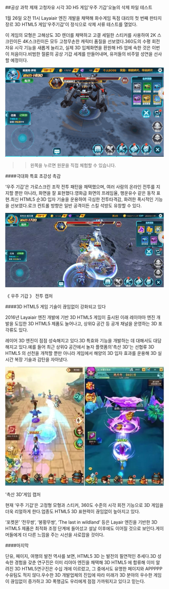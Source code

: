 ##공상 과학 제재 고청자유 시각 3D H5 게임'우주 기갑'오늘의 삭제 파일 테스트

1월 26일 오전 11시 Layaiair 엔진 개발을 채택해 화수게임 독점 대리의 첫 번째 판타지 장르 3D HTML5 게임'우주기갑'이 정식으로 삭제 서류 테스트를 열었다.

이 게임의 모형은 고해상도 3D 렌더를 채택하고 고결 세밀한 스티커를 사용하여 2K 스크린이든 4K스크린이든 모두 고청무손한 캐릭터 품질을 선보였다.360도의 수평 회전 자유 시각 기능을 새롭게 늘리고, 실제 3D 입체화면을 환원해 H5 업에 속한 것은 이번이 처음이다.비범한 절륜의 공상 기갑 세계를 만들어내며, 유저들의 비주얼 성연을 선사할 예정이다.

![img](1.gif)

>> 왼쪽을 누르면 원문을 직접 체험할 수 있습니다.

####극대화 특효 초강성 촉감

‘우주 기갑’은 가로스크린 조작 전투 패턴을 채택했으며, 여러 사람의 온라인 전투를 지지할 뿐만 아니라, 화면을 잘 표현했다.영화급 화면의 프레임율, 행운유수 같은 동작 표현.최신 HTML5 순3D 입자 기술을 운용하여 극심한 전투타격감, 화려한 폭시적인 기능을 선보였다.로크 컨트롤 방향은 일반 공격이든 스킬 석방도 유창할 수 있다.

![img](2.jpg)

《 우주 기갑 》 전투 캡처

####3D HTML5 게임 기술이 끊임없이 강화되고 있다

2016년 Layaiair 엔진 개발에 기반 3D HTML5 게임이 출시된 이래 레이야아 엔진 개발을 도입한 3D HTML5 제품도 늘어나고, 상위Q 공간 등 공개 채널을 운영하는 3D 포각류도 있다.

레이어 3D 엔진이 점점 성숙해지고 있다.3D 특효와 기능을 개발하는 데 대해서도 대담해지고 있다.예를 들어 최근 상위Q 공간에서 놀자 플랫폼의'촉산 3D'는 선협류 3D HTML5 의 선천을 개척할 뿐만 아니라 게임에서 해양의 3D 입자 효과를 운용해 3D 실시간 복장 기술과 감탄을 자아냈다.

![img](3.jpg)

'촉산 3D'게임 캡처

현재 ‘우주 기갑’은 고정형 모형과 스티커, 360도 수준의 시각 회전 기능으로 3D 게임을 더욱 리얼하게 한다.업종도 HTML5 3D 표현력이 끊임없이 높아지고 있다.

‘포켓몬’ ‘전무쌍’, ‘봉황무쌍’, ‘The last in wildland’ 등은 Layair 엔진을 기반한 3D HTML5 제품은 최적화 조정 단계에 들어섰고 설날 이후에도 이어질 것으로 보인다.게이머들에게 더 다른 느낌을 주는 시선을 사로잡을 것이다.

####마지막

단유, 페이지, 여행의 발전 역사를 보면, HTML5 3D 는 발전의 필연적인 추세다.3D 성숙한 경험을 갖춘 연구진은 이미 리야아 엔진을 채택해 3D HTML5 에 합류해 이미 알려진 3D HTML5연구진은 수십 개에 이르렀고, 그 중에서도 유명한 페이지와 APPPPP 수유팀도 적지 않다.우수한 3D 개발업체의 진입에 따라 미래가 3D 분야의 우수한 게임이 끊임없이 증가하고 3D 폭행금도 우리에게 점점 가까워지고 있다고 믿는다.